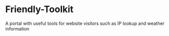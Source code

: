 # Friendly-Toolkit
A portal with useful tools for website visitors such as IP lookup and weather information
